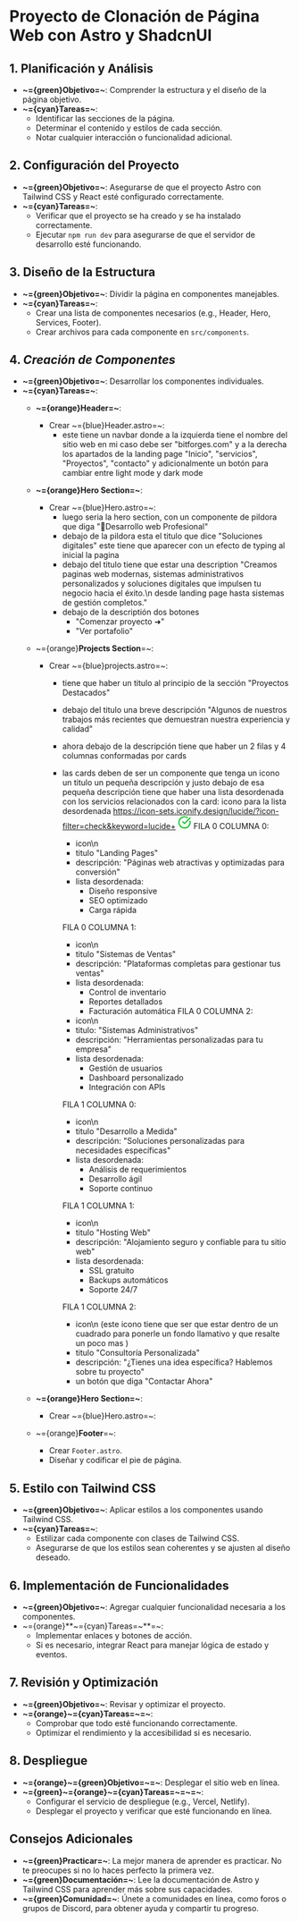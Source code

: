 # Proyecto de Clonación de Página Web con Astro y ShadcnUI

## 1. Planificación y Análisis
- **~={green}Objetivo=~**: Comprender la estructura y el diseño de la página objetivo.
- **~={cyan}Tareas=~**:
  - Identificar las secciones de la página.
  - Determinar el contenido y estilos de cada sección.
  - Notar cualquier interacción o funcionalidad adicional.

## 2. Configuración del Proyecto
- **~={green}Objetivo=~**: Asegurarse de que el proyecto Astro con Tailwind CSS y React esté configurado correctamente.
- **~={cyan}Tareas=~**:
  - Verificar que el proyecto se ha creado y se ha instalado correctamente.
  - Ejecutar `npm run dev` para asegurarse de que el servidor de desarrollo esté funcionando.

## 3. Diseño de la Estructura
- **~={green}Objetivo=~**: Dividir la página en componentes manejables.
- **~={cyan}Tareas=~**:
  - Crear una lista de componentes necesarios (e.g., Header, Hero, Services, Footer).
  - Crear archivos para cada componente en `src/components`.

## 4. *Creación de Componentes*
- **~={green}Objetivo=~**: Desarrollar los componentes individuales.
- **~={cyan}Tareas=~**:
  - **~={orange}Header=~**:
    - Crear ~={blue}Header.astro=~:
	    - este tiene un navbar donde a la izquierda tiene el nombre del sitio web en mi caso debe ser "bitforges.com" y a la derecha los apartados de la landing page "Inicio", "servicios", "Proyectos", "contacto" y adicionalmente un botón para cambiar entre light mode y dark mode
	    
    
  - **~={orange}Hero Section=~**:
    - Crear ~={blue}Hero.astro=~:
	    - luego seria la hero section, con un componente de pildora que diga "🥇Desarrollo web Profesional"
	    - debajo de la pildora esta el titulo que dice "Soluciones digitales" este tiene que aparecer con un efecto de typing al inicial la pagina 
	    - debajo del titulo tiene que estar una description "Creamos paginas web modernas, sistemas administrativos personalizados y soluciones digitales que impulsen tu negocio hacia el éxito.\n desde landing page hasta sistemas de gestión  completos." 
	    - debajo de la descriptión dos botones
		    - "Comenzar proyecto ➜"
		    - "Ver portafolio"
	
  - ~={orange}**Projects Section**=~:
    - Crear ~={blue}projects.astro=~:
	    - tiene que haber un titulo al principio de la sección "Proyectos Destacados"
	    - debajo del titulo una breve descripción "Algunos de nuestros trabajos más recientes que demuestran nuestra experiencia y calidad"
	    - ahora debajo de la descripción tiene que haber un 2 filas y 4 columnas conformadas por cards 
	    - las cards deben de ser un componente que tenga un icono un titulo un pequeña descripción y justo debajo de esa pequeña descripción tiene que haber una lista desordenada con los servicios relacionados con la card: 
	      icono para la lista desordenada https://icon-sets.iconify.design/lucide/?icon-filter=check&keyword=lucide+ <svg xmlns="http://www.w3.org/2000/svg" width="24" height="24" viewBox="0 0 24 24"><g fill="none" stroke="#00c71f" stroke-linecap="round" stroke-linejoin="round" stroke-width="2"><path d="M21.801 10A10 10 0 1 1 17 3.335" /><path d="m9 11l3 3L22 4" /></g></svg>
		    FILA 0 COLUMNA 0:
			- icon\n 
		    - titulo "Landing Pages"
		    - descripción: "Páginas web atractivas y optimizadas para conversión"
		    - lista desordenada: 
			    - Diseño responsive
			    - SEO optimizado
			    - Carga rápida
				
			FILA 0 COLUMNA 1:
			- icon\n 
		    - titulo "Sistemas de Ventas"
		    - descripción: "Plataformas completas para gestionar tus ventas"
		    - lista desordenada: 
				- Control de inventario
				- Reportes detallados
				- Facturación automática
			FILA 0 COLUMNA 2:
			- icon\n 
		    - titulo: "Sistemas Administrativos"
		    - descripción: "Herramientas personalizadas para tu empresa"
		    - lista desordenada: 
				- Gestión de usuarios
				- Dashboard personalizado 
				- Integración con APIs
				
			FILA 1 COLUMNA 0:
			- icon\n 
		    - titulo "Desarrollo a Medida"
		    - descripción: "Soluciones personalizadas para necesidades específicas"
		    - lista desordenada: 
				- Análisis de requerimientos
				- Desarrollo ágil
				- Soporte continuo
				
			FILA 1 COLUMNA 1:
			- icon\n 
		    - titulo "Hosting Web"
		    - descripción: "Alojamiento seguro y confiable para tu sitio web"
		    - lista desordenada: 
				- SSL gratuito
				- Backups automáticos
				- Soporte 24/7
				
			FILA 1 COLUMNA 2:
			- icon\n (este icono tiene que ser que estar dentro de un cuadrado para ponerle un fondo llamativo y que resalte un poco mas )
		    - titulo "Consultoría Personalizada"
		    - descripción: "¿Tienes una idea específica? Hablemos sobre tu proyecto"
		    - un botón que diga "Contactar Ahora"


  - **~={orange}Hero Section=~**:
    - Crear ~={blue}Hero.astro=~:
 
  
  - ~={orange}**Footer**=~:
    - Crear `Footer.astro`.
    - Diseñar y codificar el pie de página.

## 5. Estilo con Tailwind CSS
- **~={green}Objetivo=~**: Aplicar estilos a los componentes usando Tailwind CSS.
- **~={cyan}Tareas=~**:
  - Estilizar cada componente con clases de Tailwind CSS.
  - Asegurarse de que los estilos sean coherentes y se ajusten al diseño deseado.

## 6. Implementación de Funcionalidades
- **~={green}Objetivo=~**: Agregar cualquier funcionalidad necesaria a los componentes.
- ~={orange}**~={cyan}Tareas=~**=~:
  - Implementar enlaces y botones de acción.
  - Si es necesario, integrar React para manejar lógica de estado y eventos.

## 7. Revisión y Optimización
- **~={green}Objetivo=~**: Revisar y optimizar el proyecto.
- **~={orange}~={cyan}Tareas=~=~**:
  - Comprobar que todo esté funcionando correctamente.
  - Optimizar el rendimiento y la accesibilidad si es necesario.

## 8. Despliegue
- **~={orange}~={green}Objetivo=~=~**: Desplegar el sitio web en línea.
- **~={green}~={orange}~={cyan}Tareas=~=~=~**:
  - Configurar el servicio de despliegue (e.g., Vercel, Netlify).
  - Desplegar el proyecto y verificar que esté funcionando en línea.

## Consejos Adicionales
- **~={green}Practicar=~**: La mejor manera de aprender es practicar. No te preocupes si no lo haces perfecto la primera vez.
- **~={green}Documentación=~**: Lee la documentación de Astro y Tailwind CSS para aprender más sobre sus capacidades.
- **~={green}Comunidad=~**: Únete a comunidades en línea, como foros o grupos de Discord, para obtener ayuda y compartir tu progreso.